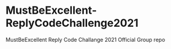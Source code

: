 # MustBeExcellent-ReplyCodeChallenge2021
MustBeExcellent Reply Code Challange 2021 Official Group repo
